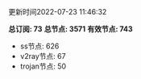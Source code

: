 更新时间2022-07-23 11:46:32

**总订阅: 73**
**总节点: 3571**
**有效节点: 743**
- ss节点: 626
- v2ray节点: 67
- trojan节点: 50
